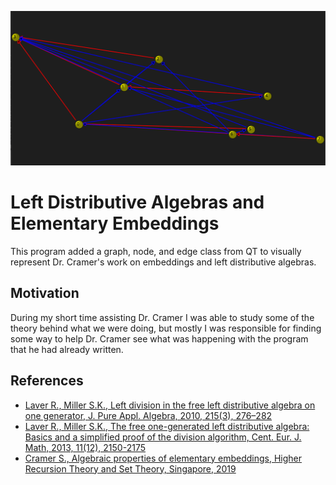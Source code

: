 ![lda image](references/img_on_3.png) <br />
# Left Distributive Algebras and Elementary Embeddings
This program added a graph, node, and edge class from QT to visually represent Dr. Cramer's work on embeddings and left distributive algebras.  
## Motivation
During my short time assisting Dr. Cramer I was able to study some of the theory behind what we were doing, but mostly I was responsible for finding some way to help
Dr. Cramer see what was happening with the program that he had already written. 
## References
* <a href="references/reference_1.pdf">Laver R., Miller S.K., Left division in the free left distributive algebra on one generator, J. Pure Appl. Algebra, 2010,
215(3), 276–282</a>
* <a href="references/reference_2.pdf">Laver R., Miller S.K., The free one-generated left distributive algebra: Basics and a simplified proof of the division algorithm, Cent. Eur. J. Math, 2013, 11(12), 2150-2175</a>
* <a href="references/reference_3.pdf">Cramer S., Algebraic properties of elementary embeddings, Higher Recursion Theory and Set Theory, Singapore, 2019</a>


